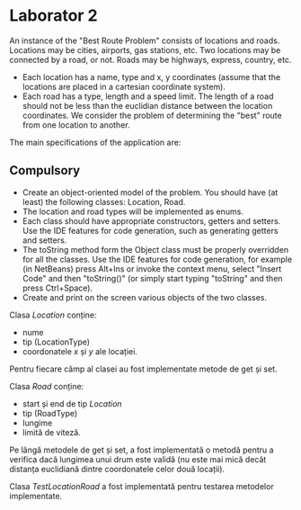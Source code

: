 # Laborator 2
An instance of the "Best Route Problem" consists of locations and roads. Locations may be cities, airports, gas stations, etc.
Two locations may be connected by a road, or not. Roads may be highways, express, country, etc.

- Each location has a name, type and x, y coordinates (assume that the locations are placed in a cartesian coordinate system).
- Each road has a type, length and a speed limit. The length of a road should not be less than the euclidian distance between the location coordinates.
We consider the problem of determining the "best" route from one location to another.

The main specifications of the application are:

## Compulsory
- Create an object-oriented model of the problem. You should have (at least) the following classes: Location, Road.
- The location and road types will be implemented as enums.
- Each class should have appropriate constructors, getters and setters.
Use the IDE features for code generation, such as generating getters and setters.
- The toString method form the Object class must be properly overridden for all the classes.
Use the IDE features for code generation, for example (in NetBeans) press Alt+Ins or invoke the context menu, select "Insert Code" and then "toString()" (or simply start typing "toString" and then press Ctrl+Space).
- Create and print on the screen various objects of the two classes.

Clasa *Location* conține:
- nume
- tip (LocationType)
- coordonatele *x* și *y* ale locației.

Pentru fiecare câmp al clasei au fost implementate metode de get și set.

Clasa *Road* conține:
- start și end de tip *Location*
- tip (RoadType)
- lungime
- limită de viteză.

Pe lângă metodele de get și set, a fost implementată o metodă pentru a verifica dacă lungimea unui drum este validă (nu este mai mică decât distanța euclidiană dintre coordonatele celor două locații).

Clasa *TestLocationRoad* a fost implementată pentru testarea metodelor implementate.